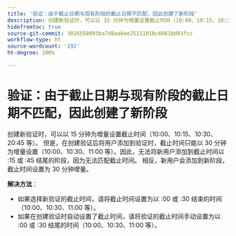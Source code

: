 ```yaml
---
title: '验证：由于截止日期与现有阶段的截止日期不匹配，因此创建了新阶段'
description: 创建新验证时，可以以 15 分钟为增量设置截止时间（10:00、10:15、10:30、20:45 等）。 但是，在创建验证后将用户添加到验证时，截止时间只能以 30 分钟为增量设置（10:00、10:30、11:00 等）。
hidefromtoc: true
source-git-commit: 3826558093ba7d8aa6ee25211010c60610d03fcc
workflow-type: ht
source-wordcount: '192'
ht-degree: 100%

---
```


# 验证：由于截止日期与现有阶段的截止日期不匹配，因此创建了新阶段

创建新验证时，可以以 15 分钟为增量设置截止时间（10:00、10:15、10:30、20:45 等）。 但是，在创建验证后将用户添加到验证时，截止时间只能以 30 分钟为增量设置（10:00、10:30、11:00 等）。因此，无法将新用户添加到截止时间以 :15 或 :45 结尾的阶段，因为无法匹配截止时间。 相反，新用户会添加到新阶段，截止时间设置为 30 分钟增量。

**解决方法**：

* 如果选择新验证的截止时间，请将截止时间设置为以 :00 或 :30 结束的时间（10:00、10:30、11:00 等）。
* 如果在创建验证时自动设置了截止时间，请将验证的截止时间手动设置为以 :00 或 :30 结尾的时间（10:00、10:30、11:00 等）。
